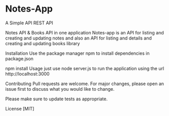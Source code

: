 # Notes-App
A Simple API REST API

Notes API & Books API in one application
Notes-app is an API for listing and creating and updating notes and also an API for listing and details and creating and updating books library

Installation
Use the package manager npm to install dependencies in package.json

npm install
Usage
just use node server.js to run the application using the url http://localhost:3000

Contributing
Pull requests are welcome. For major changes, please open an issue first to discuss what you would like to change.

Please make sure to update tests as appropriate.

License
[MIT]
